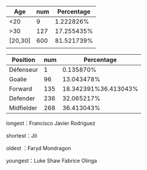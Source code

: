 

| Age     | num  | Percentage |
| ------- | ---- | ---------- |
| <20     | 9    | 1.222826%  |
| >30     | 127  | 17.255435% |
| [20,30] | 600  | 81.521739% |
|         |      |            |

| Position   | num  | Percentage           |
| ---------- | ---- | -------------------- |
| Défenseur  | 1    | 0.135870%            |
| Goalie     | 96   | 13.043478%           |
| Forward    | 135  | 18.342391%36.413043% |
| Defender   | 236  | 32.065217%           |
| Midfielder | 268  | 36.413043%           |

 longest：Francisco Javier Rodriguez 

shortest：Jô

oldest ：Faryd Mondragon 

 youngest：Luke Shaw Fabrice Olinga

